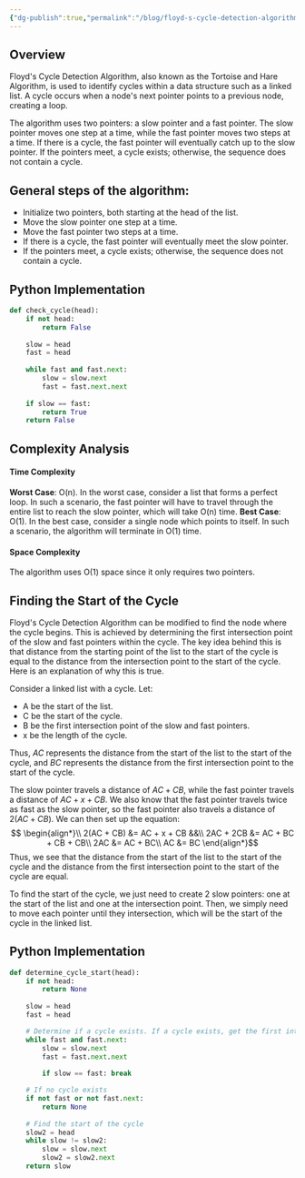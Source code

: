 ```yaml
---
{"dg-publish":true,"permalink":"/blog/floyd-s-cycle-detection-algorithm/","metatags":{"og:title":"Floyd's Cycle Detection Algorithm","og:image":"https://upload.wikimedia.org/wikipedia/commons/thumb/d/d7/Functional_graph.svg/1280px-Functional_graph.svg.png"},"created":"2024-06-10T23:45:02.512-04:00","updated":"2024-06-11T14:56:51.903-04:00"}
---
```



## Overview
Floyd's Cycle Detection Algorithm, also known as the Tortoise and Hare Algorithm, is used to identify cycles within a data structure such as a linked list. A cycle occurs when a node's next pointer points to a previous node, creating a loop.

The algorithm uses two pointers: a slow pointer and a fast pointer. The slow pointer moves one step at a time, while the fast pointer moves two steps at a time. If there is a cycle, the fast pointer will eventually catch up to the slow pointer. If the pointers meet, a cycle exists; otherwise, the sequence does not contain a cycle.

## General steps of the algorithm:
- Initialize two pointers, both starting at the head of the list.
- Move the slow pointer one step at a time.
- Move the fast pointer two steps at a time.
- If there is a cycle, the fast pointer will eventually meet the slow pointer.
- If the pointers meet, a cycle exists; otherwise, the sequence does not contain a cycle.

## Python Implementation
```python
def check_cycle(head): 
	if not head: 
		return False 
	
	slow = head 
	fast = head 
	
	while fast and fast.next: 
		slow = slow.next 
		fast = fast.next.next 
	
	if slow == fast: 
		return True 
	return False
```

## Complexity Analysis
#### Time Complexity
**Worst Case**: O(n). In the worst case, consider a list that forms a perfect loop. In such a scenario, the fast pointer will have to travel through the entire list to reach the slow pointer, which will take O(n) time.
**Best Case**: O(1). In the best case, consider a single node which points to itself. In such a scenario, the algorithm will terminate in O(1) time.

#### Space Complexity
The algorithm uses O(1) space since it only requires two pointers.

## Finding the Start of the Cycle
Floyd's Cycle Detection Algorithm can be modified to find the node where the cycle begins. This is achieved by determining the first intersection point of the slow and fast pointers within the cycle. The key idea behind this is that distance from the starting point of the list to the start of the cycle is equal to the distance from the intersection point to the start of the cycle. Here is an explanation of why this is true.

Consider a linked list with a cycle. Let:
- A be the start of the list.
- C be the start of the cycle.
- B be the first intersection point of the slow and fast pointers.
- x be the length of the cycle.

Thus, $AC$ represents the distance from the start of the list to the start of the cycle, and $BC$ represents the distance from the first intersection point to the start of the cycle.

The slow pointer travels a distance of $AC + CB$, while the fast pointer travels a distance of $AC + x + CB$. We also know that the fast pointer travels twice as fast as the slow pointer, so the fast pointer also travels a distance of $2(AC + CB)$. We can then set up the equation:
$$
\begin{align*}\\
2(AC + CB) &= AC + x + CB &&\\
2AC + 2CB &= AC + BC + CB + CB\\
2AC &= AC + BC\\
AC &= BC
\end{align*}$$
Thus, we see that the distance from the start of the list to the start of the cycle and the distance from the first intersection point to the start of the cycle are equal.

To find the start of the cycle, we just need to create 2 slow pointers: one at the start of the list and one at the intersection point. Then, we simply need to move each pointer until they intersection, which will be the start of the cycle in the linked list.

## Python Implementation
```python
def determine_cycle_start(head): 
	if not head: 
		return None 
	
	slow = head 
	fast = head 

	# Determine if a cycle exists. If a cycle exists, get the first intersection point of the two pointers
	while fast and fast.next: 
		slow = slow.next 
		fast = fast.next.next 
	
		if slow == fast: break 

	# If no cycle exists
	if not fast or not fast.next: 
		return None 
		
	# Find the start of the cycle 
	slow2 = head 
	while slow != slow2: 
		slow = slow.next 
		slow2 = slow2.next 
	return slow
```

